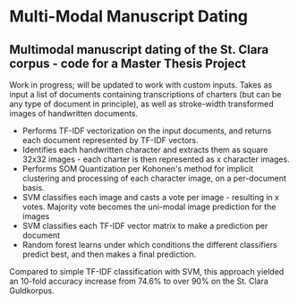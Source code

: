 # Multi-Modal Manuscript Dating
## Multimodal manuscript dating of the St. Clara corpus - code for a Master Thesis Project
Work in progress; will be updated to work with custom inputs.
Takes as input a list of documents containing transcriptions of charters (but can be any type of document in principle), as well as stroke-width transformed images of handwritten documents.
* Performs TF-IDF vectorization on the input documents, and returns each document represented by TF-IDF vectors.
* Identifies each handwritten character and extracts them as square 32x32 images - each charter is then represented as x character images.
* Performs SOM Quantization per Kohonen's method for implicit clustering and processing of each character image, on a per-document basis.
* SVM classifies each image and casts a vote per image - resulting in x votes. Majority vote becomes the uni-modal image prediction for the images
* SVM classifies each TF-IDF vector matrix to make a prediction per document
* Random forest learns under which conditions the different classifiers predict best, and then makes a final prediction.

Compared to simple TF-IDF classification with SVM, this approach yielded an 10-fold accuracy increase from 74.6% to over 90% on the St. Clara Guldkorpus.
